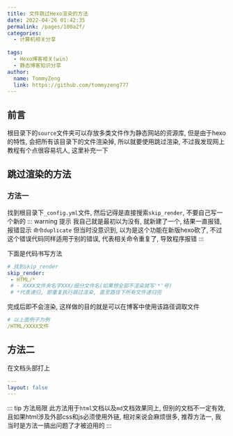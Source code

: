 ```yaml
---
title: 文件跳过Hexo渲染的方法
date: 2022-04-26 01:42:35
permalink: /pages/100a2f/
categories:
  - 计算机相关分享
  
tags:
  - Hexo博客相关(win)
  - 静态博客知识分享
author: 
  name: TommyZeng
  link: https://github.com/tommyzeng777
---
```


## 前言
根目录下的`source`文件夹可以存放多类文件作为静态网站的资源库, 但是由于hexo的特性, 会把所有该目录下的文件渲染掉, 所以就要使用跳过渲染, 不过我发现网上教程有个点很容易坑人, 这里补充一下<!-- more -->

## 跳过渲染的方法
### 方法一

找到根目录下`_config.yml`文件, 然后记得是直接搜索`skip_render`, 不要自己写一个新的
::: warning 提示
我自己就是最初以为没有, 就新建了一个, 结果一直报错, 报错显示 `命令duplicate` 但当时没意识到, 以为是这个功能在新版hexo砍了, 不过这个错误代码同样适用于别的错误, 代表相关命令重复了, 导致程序报错
:::

下面是代码书写方法
``` yaml
# 找到skip_render
skip_render: 
 - HTML/*
 # - XXXX文件夹名字XXX/细分文件名(如果想全部不渲染就写'*'号)
 # *代表递归, 即重复执行跳过渲染, 直至路径下所有文件递归完
```

完成后即不会渲染, 这样做的目的就是可以在博客中使用该路径调取文件
``` yaml
# 以上面例子为例
/HTML/XXXX文件
```

## 方法二
在文档头部打上
``` yaml
---
layout: false
---
```

::: tip 方法局限
此方法用于`html`文档以及`md`文档效果同上, 但别的文档不一定有效, 且如果html涉及外部css和js必须使用外链, 相对来说会麻烦很多, 推荐方法一, 我当时是方法一搞出问题了才被迫用的
:::




